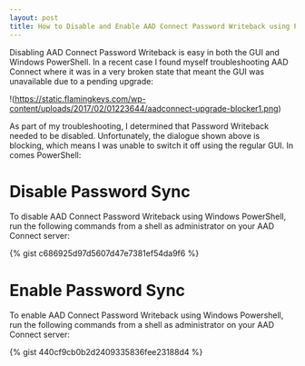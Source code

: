 ```yaml
---
layout: post
title: How to Disable and Enable AAD Connect Password Writeback using PowerShell
---
```


Disabling AAD Connect Password Writeback is easy in both the GUI and Windows PowerShell. In a recent case I found myself troubleshooting AAD Connect where it was in a very broken state that meant the GUI was unavailable due to a pending upgrade:

!(https://static.flamingkeys.com/wp-content/uploads/2017/02/01223644/aadconnect-upgrade-blocker1.png)

As part of my troubleshooting, I determined that Password Writeback needed to be disabled. Unfortunately, the dialogue shown above is blocking, which means I was unable to switch it off using the regular GUI. In comes PowerShell:

# Disable Password Sync

To disable AAD Connect Password Writeback using Windows PowerShell, run the following commands from a shell as administrator on your AAD Connect server:

{% gist c686925d97d5607d47e7381ef54da9f6 %}

# Enable Password Sync

To enable AAD Connect Password Writeback using Windows Powershell, run the following commands from a shell as administrator on your AAD Connect server:

{% gist 440cf9cb0b2d2409335836fee23188d4 %}

